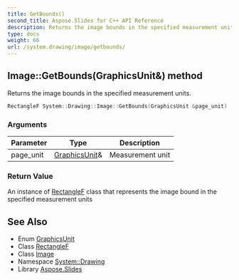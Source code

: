 ```yaml
---
title: GetBounds()
second_title: Aspose.Slides for C++ API Reference
description: Returns the image bounds in the specified measurement units.
type: docs
weight: 66
url: /system.drawing/image/getbounds/
---
```

## Image::GetBounds(GraphicsUnit\&) method


Returns the image bounds in the specified measurement units.

```cpp
RectangleF System::Drawing::Image::GetBounds(GraphicsUnit &page_unit)
```


### Arguments

| Parameter | Type | Description |
| --- | --- | --- |
| page_unit | [GraphicsUnit](../../graphicsunit/)\& | Measurement unit |

### Return Value

An instance of [RectangleF](../../rectanglef/) class that represents the image bound in the specified measurement units

## See Also

* Enum [GraphicsUnit](../../graphicsunit/)
* Class [RectangleF](../../rectanglef/)
* Class [Image](../)
* Namespace [System::Drawing](../../)
* Library [Aspose.Slides](../../../)